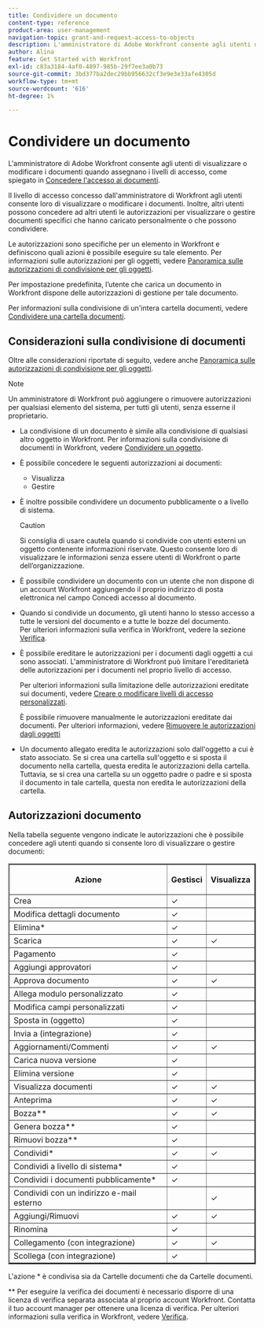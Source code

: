 ```yaml
---
title: Condividere un documento
content-type: reference
product-area: user-management
navigation-topic: grant-and-request-access-to-objects
description: L'amministratore di Adobe Workfront consente agli utenti di visualizzare o modificare i documenti quando assegnano livelli di accesso, come spiegato in Concedere l'accesso ai documenti.
author: Alina
feature: Get Started with Workfront
exl-id: c83a3184-4af0-4897-985b-29f7ee3a0b73
source-git-commit: 3bd377ba2dec29bb956632cf3e9e3e33afe4305d
workflow-type: tm+mt
source-wordcount: '616'
ht-degree: 1%

---
```


# Condividere un documento

L&#39;amministratore di Adobe Workfront consente agli utenti di visualizzare o modificare i documenti quando assegnano i livelli di accesso, come spiegato in [Concedere l&#39;accesso ai documenti](../../administration-and-setup/add-users/configure-and-grant-access/grant-access-documents.md).

Il livello di accesso concesso dall&#39;amministratore di Workfront agli utenti consente loro di visualizzare o modificare i documenti. Inoltre, altri utenti possono concedere ad altri utenti le autorizzazioni per visualizzare o gestire documenti specifici che hanno caricato personalmente o che possono condividere.

Le autorizzazioni sono specifiche per un elemento in Workfront e definiscono quali azioni è possibile eseguire su tale elemento. Per informazioni sulle autorizzazioni per gli oggetti, vedere [Panoramica sulle autorizzazioni di condivisione per gli oggetti](../../workfront-basics/grant-and-request-access-to-objects/sharing-permissions-on-objects-overview.md).

Per impostazione predefinita, l’utente che carica un documento in Workfront dispone delle autorizzazioni di gestione per tale documento.

Per informazioni sulla condivisione di un&#39;intera cartella documenti, vedere [Condividere una cartella documenti](../../workfront-basics/grant-and-request-access-to-objects/share-a-document-folder.md).

## Considerazioni sulla condivisione di documenti

Oltre alle considerazioni riportate di seguito, vedere anche [Panoramica sulle autorizzazioni di condivisione per gli oggetti](../../workfront-basics/grant-and-request-access-to-objects/sharing-permissions-on-objects-overview.md).

>[!NOTE]
>
>Un amministratore di Workfront può aggiungere o rimuovere autorizzazioni per qualsiasi elemento del sistema, per tutti gli utenti, senza esserne il proprietario.

* La condivisione di un documento è simile alla condivisione di qualsiasi altro oggetto in Workfront. Per informazioni sulla condivisione di documenti in Workfront, vedere [Condividere un oggetto](../../workfront-basics/grant-and-request-access-to-objects/share-an-object.md).
* È possibile concedere le seguenti autorizzazioni ai documenti:

   * Visualizza
   * Gestire

* È inoltre possibile condividere un documento pubblicamente o a livello di sistema.

  >[!CAUTION]
  >
  >Si consiglia di usare cautela quando si condivide con utenti esterni un oggetto contenente informazioni riservate. Questo consente loro di visualizzare le informazioni senza essere utenti di Workfront o parte dell’organizzazione.

* È possibile condividere un documento con un utente che non dispone di un account Workfront aggiungendo il proprio indirizzo di posta elettronica nel campo Concedi accesso al documento.
* Quando si condivide un documento, gli utenti hanno lo stesso accesso a tutte le versioni del documento e a tutte le bozze del documento.\
  Per ulteriori informazioni sulla verifica in Workfront, vedere la sezione [Verifica](../../review-and-approve-work/proofing/proofing.md).

* È possibile ereditare le autorizzazioni per i documenti dagli oggetti a cui sono associati. L&#39;amministratore di Workfront può limitare l&#39;ereditarietà delle autorizzazioni per i documenti nel proprio livello di accesso.

  Per ulteriori informazioni sulla limitazione delle autorizzazioni ereditate sui documenti, vedere [Creare o modificare livelli di accesso personalizzati](../../administration-and-setup/add-users/configure-and-grant-access/create-modify-access-levels.md).

  È possibile rimuovere manualmente le autorizzazioni ereditate dai documenti. Per ulteriori informazioni, vedere [Rimuovere le autorizzazioni dagli oggetti](../../workfront-basics/grant-and-request-access-to-objects/remove-permissions-from-objects.md)

* Un documento allegato eredita le autorizzazioni solo dall&#39;oggetto a cui è stato associato. Se si crea una cartella sull&#39;oggetto e si sposta il documento nella cartella, questa eredita le autorizzazioni della cartella. Tuttavia, se si crea una cartella su un oggetto padre o padre e si sposta il documento in tale cartella, questa non eredita le autorizzazioni della cartella.

## Autorizzazioni documento

Nella tabella seguente vengono indicate le autorizzazioni che è possibile concedere agli utenti quando si consente loro di visualizzare o gestire documenti:

<table border="2" cellspacing="15" cellpadding="1"> 
 <col> 
 <col> 
 <col> 
 <thead> 
  <tr> 
   <th> <p><strong>Azione</strong> </p> </th> 
   <th> <p><strong>Gestisci</strong> </p> </th> 
   <th> <p><strong>Visualizza</strong> </p> </th> 
  </tr> 
 </thead> 
 <tbody> 
  <tr> 
   <td scope="row">Crea</td> 
   <td>✓</td> 
   <td> </td> 
  </tr> 
  <tr> 
   <td scope="row">Modifica dettagli documento</td> 
   <td>✓</td> 
   <td> </td> 
  </tr> 
  <tr> 
   <td scope="row">Elimina*</td> 
   <td>✓</td> 
   <td> </td> 
  </tr> 
  <tr> 
   <td scope="row">Scarica</td> 
   <td>✓</td> 
   <td>✓</td> 
  </tr> 
  <tr> 
   <td scope="row">Pagamento</td> 
   <td>✓</td> 
   <td> </td> 
  </tr> 
  <tr> 
   <td scope="row">Aggiungi approvatori</td> 
   <td>✓</td> 
   <td> </td> 
  </tr> 
  <tr> 
   <td scope="row">Approva documento</td> 
   <td>✓</td> 
   <td>✓</td> 
  </tr> 
  <tr> 
   <td scope="row">Allega modulo personalizzato</td> 
   <td>✓</td> 
   <td> </td> 
  </tr> 
  <tr> 
   <td scope="row">Modifica campi personalizzati</td> 
   <td>✓</td> 
   <td> </td> 
  </tr> 
  <tr> 
   <td scope="row">Sposta in (oggetto)</td> 
   <td>✓</td> 
   <td> </td> 
  </tr> 
  <tr> 
   <td scope="row">Invia a (integrazione)</td> 
   <td>✓</td> 
   <td> </td> 
  </tr> 
  <tr> 
   <td scope="row">Aggiornamenti/Commenti</td> 
   <td>✓</td> 
   <td>✓</td> 
  </tr> 
  <tr> 
   <td scope="row">Carica nuova versione</td> 
   <td>✓</td> 
   <td> </td> 
  </tr> 
  <tr> 
   <td scope="row">Elimina versione</td> 
   <td>✓</td> 
   <td> </td> 
  </tr> 
  <tr> 
   <td scope="row">Visualizza documenti</td> 
   <td>✓</td> 
   <td>✓</td> 
  </tr> 
  <tr> 
   <td scope="row">Anteprima</td> 
   <td>✓</td> 
   <td>✓</td> 
  </tr> 
  <tr> 
   <td scope="row">Bozza**</td> 
   <td>✓</td> 
   <td>✓</td> 
  </tr> 
  <tr> 
   <td scope="row">Genera bozza**</td> 
   <td>✓</td> 
   <td> </td> 
  </tr> 
  <tr> 
   <td scope="row">Rimuovi bozza**</td> 
   <td>✓</td> 
   <td> </td> 
  </tr> 
  <tr> 
   <td scope="row">Condividi*</td> 
   <td>✓</td> 
   <td>✓</td> 
  </tr> 
  <tr> 
   <td scope="row">Condividi a livello di sistema*</td> 
   <td>✓</td> 
   <td> </td> 
  </tr> 
  <tr> 
   <td scope="row">Condividi i documenti pubblicamente*</td> 
   <td>✓</td> 
   <td> </td> 
  </tr> 
  <tr> 
   <td scope="row">Condividi con un indirizzo e-mail esterno</td> 
   <td> </td> 
   <td>✓</td> 
  </tr> 
  <tr> 
   <td scope="row">Aggiungi/Rimuovi</td> 
   <td>✓</td> 
   <td>✓</td> 
  </tr> 
  <tr> 
   <td scope="row">Rinomina</td> 
   <td>✓</td> 
   <td> </td> 
  </tr> 
  <tr> 
   <td scope="row">Collegamento (con integrazione)</td> 
   <td>✓</td> 
   <td>✓</td> 
  </tr> 
  <tr> 
   <td scope="row">Scollega (con integrazione)</td> 
   <td>✓</td> 
   <td> </td> 
  </tr> 
 </tbody> 
</table>

L&#39;azione &#42; è condivisa sia da Cartelle documenti che da Cartelle documenti.

&#42;&#42; Per eseguire la verifica dei documenti è necessario disporre di una licenza di verifica separata associata al proprio account Workfront. Contatta il tuo account manager per ottenere una licenza di verifica. Per ulteriori informazioni sulla verifica in Workfront, vedere [Verifica](../../review-and-approve-work/proofing/proofing.md).
